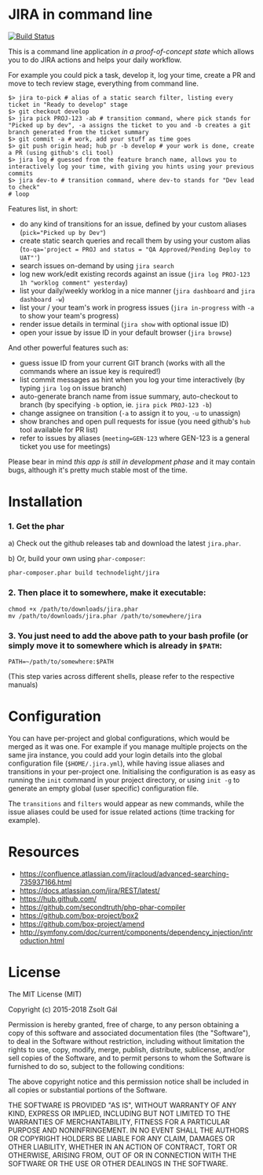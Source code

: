# JIRA in command line

[![Build Status](https://travis-ci.org/technodelight/jira.svg?branch=master)](https://travis-ci.org/technodelight/jira)

This is a command line application _in a proof-of-concept state_ which allows you to do JIRA actions and helps your daily workflow.

For example you could pick a task, develop it, log your time, create a PR and move to tech review stage, everything from command line.
```
$> jira to-pick # alias of a static search filter, listing every ticket in "Ready to develop" stage
$> git checkout develop
$> jira pick PROJ-123 -ab # transition command, where pick stands for "Picked up by dev", -a assigns the ticket to you and -b creates a git branch generated from the ticket summary
$> git commit -a # work, add your stuff as time goes
$> git push origin head; hub pr -b develop # your work is done, create a PR (using github's cli tool)
$> jira log # guessed from the feature branch name, allows you to interactively log your time, with giving you hints using your previous commits
$> jira dev-to # transition command, where dev-to stands for "Dev lead to check"
# loop
```

Features list, in short:
- do any kind of transitions for an issue, defined by your custom aliases (`pick="Picked up by Dev"`)
- create static search queries and recall them by using your custom alias (`to-qa='project = PROJ and status = "QA Approved/Pending Deploy to UAT"'`)
- search issues on-demand by using `jira search`
- log new work/edit existing records against an issue (`jira log PROJ-123 1h "worklog comment" yesterday`)
- list your daily/weekly worklog in a nice manner (`jira dashboard` and `jira dashboard -w`)
- list your / your team's work in progress issues (`jira in-progress` with `-a` to show your team's progress)
- render issue details in terminal (`jira show` with optional issue ID)
- open your issue by issue ID in your default browser (`jira browse`)

And other powerful features such as:
- guess issue ID from your current GIT branch (works with all the commands where an issue key is required!)
- list commit messages as hint when you log your time interactively (by typing `jira log` on issue branch)
- auto-generate branch name from issue summary, auto-checkout to branch (by specifying `-b` option, ie. `jira pick PROJ-123 -b`)
- change assignee on transition (`-a` to assign it to you, `-u` to unassign)
- show branches and open pull requests for issue (you need github's `hub` tool available for PR list)
- refer to issues by aliases (`meeting=GEN-123` where GEN-123 is a general ticket you use for meetings)

Please bear in mind *this app is still in development phase* and it may contain bugs, although it's pretty much stable most of the time.

# Installation
### 1. Get the phar

  a) Check out the github releases tab and download the latest `jira.phar`.
  
  b) Or, build your own using `phar-composer`:
  ```
  phar-composer.phar build technodelight/jira
  ```

### 2. Then place it to somewhere, make it executable:

  ```
  chmod +x /path/to/downloads/jira.phar
  mv /path/to/downloads/jira.phar /path/to/somewhere/jira
  ```

### 3. You just need to add the above path to your bash profile (or simply move it to somewhere which is already in `$PATH`:

  ```
  PATH=~/path/to/somewhere:$PATH
  ```
  (This step varies across different shells, please refer to the respective manuals)

# Configuration
You can have per-project and global configurations, which would be merged as it was one.
For example if you manage multiple projects on the same jira instance, you could add your login details into the global configuration file (`$HOME/.jira.yml`), while having issue aliases and transitions in your per-project one.
Initialising the configuration is as easy as running the `init` command in your project directory, or using `init -g` to generate an empty global (user specific) configuration file.

The `transitions` and `filters` would appear as new commands, while the issue aliases could be used for issue related actions (time tracking for example).

# Resources
- https://confluence.atlassian.com/jiracloud/advanced-searching-735937166.html
- https://docs.atlassian.com/jira/REST/latest/
- https://hub.github.com/
- https://github.com/secondtruth/php-phar-compiler
- https://github.com/box-project/box2
- https://github.com/box-project/amend
- http://symfony.com/doc/current/components/dependency_injection/introduction.html

# License
The MIT License (MIT)

Copyright (c) 2015-2018 Zsolt Gál

Permission is hereby granted, free of charge, to any person obtaining a copy
of this software and associated documentation files (the "Software"), to deal
in the Software without restriction, including without limitation the rights
to use, copy, modify, merge, publish, distribute, sublicense, and/or sell
copies of the Software, and to permit persons to whom the Software is
furnished to do so, subject to the following conditions:

The above copyright notice and this permission notice shall be included in all
copies or substantial portions of the Software.

THE SOFTWARE IS PROVIDED "AS IS", WITHOUT WARRANTY OF ANY KIND, EXPRESS OR
IMPLIED, INCLUDING BUT NOT LIMITED TO THE WARRANTIES OF MERCHANTABILITY,
FITNESS FOR A PARTICULAR PURPOSE AND NONINFRINGEMENT. IN NO EVENT SHALL THE
AUTHORS OR COPYRIGHT HOLDERS BE LIABLE FOR ANY CLAIM, DAMAGES OR OTHER
LIABILITY, WHETHER IN AN ACTION OF CONTRACT, TORT OR OTHERWISE, ARISING FROM,
OUT OF OR IN CONNECTION WITH THE SOFTWARE OR THE USE OR OTHER DEALINGS IN THE
SOFTWARE.

